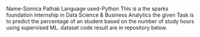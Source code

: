 Name-Somica Pathak
Language used-Python
This is a the sparks foundation internship in Data Science & Business
Analytics the given Task is to predict the percentage of an student based on the number of study hours using supervised ML.
dataset 
code
result are in repository below.
